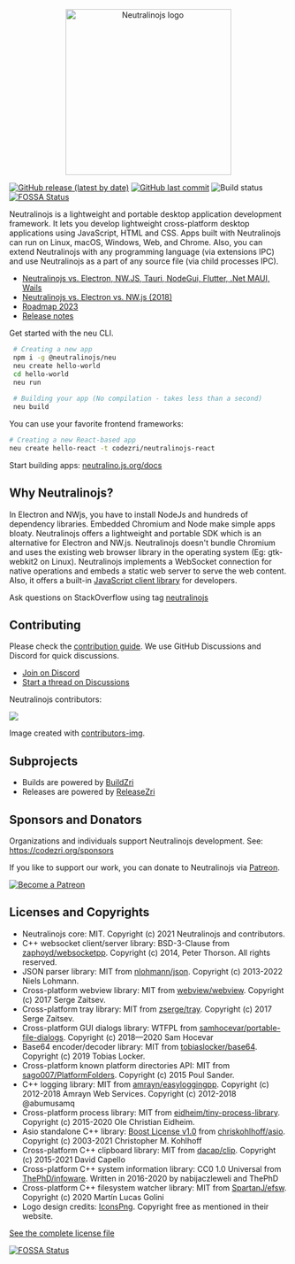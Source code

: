 <div align="center">
  <picture>
    <source media="(prefers-color-scheme: light)" srcset="media/nllogo-light-theme.png" width="300"/>
    <source media="(prefers-color-scheme: dark)" srcset="media/nllogo-dark-theme.png" width="300"/>
    <img alt="Neutralinojs logo" src="media/nllogo-light-theme.png" width="300"/>
  </picture>
 </div>

[![GitHub release (latest by date)](https://img.shields.io/github/v/release/neutralinojs/neutralinojs)](https://github.com/neutralinojs/neutralinojs/releases)
[![GitHub last commit](https://img.shields.io/github/last-commit/neutralinojs/neutralinojs.svg)](https://github.com/neutralinojs/neutralinojs/commits/main)
![Build status](https://github.com/neutralinojs/neutralinojs/actions/workflows/test_suite.yml/badge.svg)
[![FOSSA Status](https://app.fossa.com/api/projects/git%2Bgithub.com%2Fneutralinojs%2Fneutralinojs.svg?type=shield)](https://app.fossa.com/projects/git%2Bgithub.com%2Fneutralinojs%2Fneutralinojs?ref=badge_shield)

Neutralinojs is a lightweight and portable desktop application development framework. It lets you develop lightweight cross-platform desktop applications using JavaScript, HTML and CSS. Apps built with Neutralinojs can run on Linux, macOS, Windows, Web, and Chrome. Also, you can extend Neutralinojs with any programming language (via extensions IPC) and use Neutralinojs as a part of any source file (via child processes IPC). 

- [Neutralinojs vs. Electron, NW.JS, Tauri, NodeGui, Flutter, .Net MAUI, Wails](https://github.com/Elanis/web-to-desktop-framework-comparison)
- [Neutralinojs vs. Electron vs. NW.js (2018)](https://github.com/neutralinojs/evaluation)
- [Roadmap 2023](https://github.com/neutralinojs/roadmap#roadmap-2023)
- [Release notes](https://neutralino.js.org/docs/release-notes/framework)

Get started with the neu CLI.

```bash
 # Creating a new app
 npm i -g @neutralinojs/neu
 neu create hello-world
 cd hello-world
 neu run
 
 # Building your app (No compilation - takes less than a second)
 neu build
```

You can use your favorite frontend frameworks:

```bash
# Creating a new React-based app
neu create hello-react -t codezri/neutralinojs-react
```

Start building apps: [neutralino.js.org/docs](https://neutralino.js.org/docs)
 
## Why Neutralinojs? 

In Electron and NWjs, you have to install NodeJs and hundreds of dependency libraries. Embedded Chromium and Node make simple apps bloaty. Neutralinojs offers a lightweight and portable SDK which is an alternative for Electron and NW.js. Neutralinojs doesn't bundle Chromium and uses the existing web browser library in the operating system (Eg: gtk-webkit2 on Linux). Neutralinojs implements a WebSocket connection for native operations and embeds a static web server to serve the web content. Also, it offers a built-in [JavaScript client library](https://github.com/neutralinojs/neutralino.js) for developers.

Ask questions on StackOverflow using tag [neutralinojs](https://stackoverflow.com/questions/tagged/neutralinojs)

## Contributing

Please check the [contribution guide](https://neutralino.js.org/docs/contributing/framework-developer-guide). We use GitHub Discussions and Discord for quick discussions. 
  * [Join on Discord](https://discord.gg/cybpp4guTJ)
  * [Start a thread on Discussions](https://github.com/neutralinojs/neutralinojs/discussions)

Neutralinojs contributors:

<a href="https://github.com/neutralinojs/neutralinojs/graphs/contributors">
  <img src="https://contributors-img.firebaseapp.com/image?repo=neutralinojs/neutralinojs" />
</a>

Image created with [contributors-img](https://contributors-img.firebaseapp.com).

## Subprojects

- Builds are powered by [BuildZri](https://codezri.org/docs/buildzri/intro)
- Releases are powered by [ReleaseZri](https://codezri.org/docs/releasezri/intro)

## Sponsors and Donators

Organizations and individuals support Neutralinojs development. See: https://codezri.org/sponsors

If you like to support our work, you can donate to Neutralinojs via [Patreon](https://www.patreon.com/shalithasuranga).

[![Become a Patreon](https://c5.patreon.com/external/logo/become_a_patron_button.png)](https://www.patreon.com/shalithasuranga)

## Licenses and Copyrights

- Neutralinojs core: MIT. Copyright (c) 2021 Neutralinojs and contributors.
- C++ websocket client/server library: BSD-3-Clause from [zaphoyd/websocketpp](https://github.com/zaphoyd/websocketpp). Copyright (c) 2014, Peter Thorson. All rights reserved.
- JSON parser library: MIT from [nlohmann/json](https://github.com/nlohmann/json). Copyright (c) 2013-2022 Niels Lohmann.
- Cross-platform webview library: MIT from [webview/webview](https://github.com/webview/webview). Copyright (c) 2017 Serge Zaitsev. 
- Cross-platform tray library: MIT from [zserge/tray](https://github.com/zserge/tray). Copyright (c) 2017 Serge Zaitsev. 
- Cross-platform GUI dialogs library: WTFPL from [samhocevar/portable-file-dialogs](https://github.com/samhocevar/portable-file-dialogs). Copyright (c) 2018—2020 Sam Hocevar
- Base64 encoder/decoder library: MIT from [tobiaslocker/base64](https://github.com/tobiaslocker/base64). Copyright (c) 2019 Tobias Locker.
- Cross-platform known platform directories API: MIT from [sago007/PlatformFolders](https://github.com/sago007/PlatformFolders). Copyright (c) 2015 Poul Sander.
- C++ logging library: MIT from [amrayn/easyloggingpp](https://github.com/amrayn/easyloggingpp). Copyright (c) 2012-2018 Amrayn Web Services. Copyright (c) 2012-2018 @abumusamq
- Cross-platform process library: MIT from [eidheim/tiny-process-library](https://gitlab.com/eidheim/tiny-process-library). Copyright (c) 2015-2020 Ole Christian Eidheim.
- Asio standalone C++ library: [Boost License v1.0](https://www.boost.org/LICENSE_1_0.txt) from [chriskohlhoff/asio](https://github.com/chriskohlhoff/asio). Copyright (c) 2003-2021 Christopher M. Kohlhoff
- Cross-platform C++ clipboard library: MIT from [dacap/clip](https://github.com/dacap/clip). Copyright (c) 2015-2021 David Capello
- Cross-platform C++ system information library: CC0 1.0 Universal from [ThePhD/infoware](https://github.com/ThePhD/infoware). Written in 2016-2020 by nabijaczleweli and ThePhD
- Cross-platform C++ filesystem watcher library: MIT from [SpartanJ/efsw](https://github.com/SpartanJ/efsw). Copyright (c) 2020 Martín Lucas Golini
- Logo design credits: [IconsPng](https://www.iconspng.com/image/2688/atom-orange). Copyright free as mentioned in their website. 

[See the complete license file](LICENSE)

[![FOSSA Status](https://app.fossa.com/api/projects/git%2Bgithub.com%2Fneutralinojs%2Fneutralinojs.svg?type=large)](https://app.fossa.com/projects/git%2Bgithub.com%2Fneutralinojs%2Fneutralinojs?ref=badge_large)

